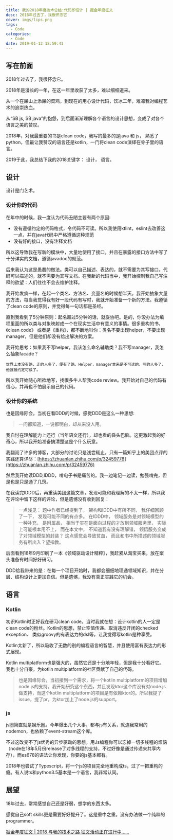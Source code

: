 ```yaml
---
title: 我的2018年度技术总结:代码即设计 | 掘金年度征文
desc: 2018年过去了，我很怀念它
cover: imgs/lips.png
tags:
  - Code
categories:
  - Code
date: 2019-01-12 18:59:41
---
```


## 写在前面
2018年过去了，我很怀念它。

2018年是漫长的一年，在这一年里收获了太多，难以细细道来。

从一个在屎山上添屎的菜鸡，到现在的用心设计代码，饮冰二年，难凉我对编程艺术的追崇热血。

从“SB js, SB java”的抱怨，到后面渐渐理解各个语言的设计思想，变成了对各个语言之美的赞叹。

2018年，对我最重要的书是clean code，我写的最多的是java 和 js， 熟悉了python，但最让我赞叹的语言还是kotlin，一门将clean code演绎在骨子里的语言。

2019于此，我总结下我的2018关键字： 设计， 语言。

## 设计
设计是门艺术。

### 设计你的代码

在年中的时候，我一度认为代码丑陋主要有两个原因:
- 没有遵循约定的代码格式，令代码不可读。所以我使用ktlint，eslint去改善这一点，并在java代码中严格遵循这种规范
- 没有好的接口，没有注释文档

所以这导致我在写新的模块中，大量地使用了接口，并且在暴露的接口方法中写了十分详实的文档，遵循javadoc的规范。

后来我认为这是愚蠢的做法。类可以自己描述、表达的，就不需要为其写接口。代码可以描述的，就不需要为其写文档。在我新的代码当中，我开始控制我自己写注释的欲望：人们往往不会去维护注释。

我开始发疯一样，在起一个类名、方法名、变量名的时候想半天。我开始抽象大量的方法，每当我觉得我有好一段代码有写时，我就开始准备一个新的方法。我遵循了clean code的原则，并觉得每一句话都是圣经。

直到我看到了5分钟原则：起名超过5分钟的话，就妥协吧。是的，你没办法为编程里面的所以类与对象映射成一个在现实生活中有意义的事情。很多重构的书，《clean code》 或者是《重构》，都不断地叫你：类名不要出现helper，不要出现manager，但是他们却没有给出解决的方案。

我开始思考：如果我不写helper，我该怎么命名辅助类？我不写manager，我怎么抽象facade？

`世界上本没有路，走的人多了，便有了路。Helper，manager本来是不可读的，写的人多了，他就被约定可读了。`

所以我开始随心所欲地写，找很多牛人帮我code review。我开始对自己的代码有信心，并再也不怕展示自己的代码。
### 设计你的系统

也是因缘际会。当初在看DDD的时候，感觉DDD是这么一种思想:
> 一问都知道，一说都明白，却从来没人用。

我自忖在理解能力上还行（当年语文还行），却也看的昏头巴脑。这更激起我的好奇心，所以我开始准备搞清楚这是个什么玩意。

我翻阅了许多的博客，大部分的讨论只是浅尝辄止，只有一篇知乎上的美团点评的实践还算详尽：[https://zhuanlan.zhihu.com/p/32459776](https://zhuanlan.zhihu.com/p/32459776)

然后我开始读DDD,IDDD，啃电子书是痛苦的。我一边笔记一边读，勉强啃完，但是也是只是通了几窍。

在我读完IDDD后，再重读美团这篇文章，发现可能和我理解的不太一样，所以我在评论中留下这样的评论，但是遗憾没有收到回复：
>一点浅见： 题中作者已经提到了， 架构和IDDD中有所不同， 我仔细回顾了一下， 发现可能不同的有点多。 在IDDD中， 领域服务是对领域模型的一种补充， 是附属品， 相当于实在是面向过程的才放到领域服务里， 实际上可能根本用不上， 而在本文中， 不知道我有没有理解错， 领悟服务变成了对领域模型的封装？ 这点感觉会导致贫血， 而且和书中所描述的领域服务有所出入？望指教。

后面看到18年9月印刷了一本《领域驱动设计精粹》，我赶紧从淘宝买来，放在案头准备有时间好好研习。

DDD给我带来的是：在每一个项目开始时，我都会细细地理通领域知识，并在分层、结构设计上更加自信。但是遗憾，我没有真正实践它的机会。
## 语言

### Kotlin

初识Kotlin时正好我在研习clean code。当时我就在想：设计kotlin的人一定是clean code的粉丝。Kotlin的思想，禁止空值传递、取消违反开闭的checked exception、 类似groovy的有表达力的dsl等，让我觉得写kotlin是种享受。

Kotlin太新了，所以吸收了无数的别的编程语言的智慧，并且使用富有表达力的形式展现。

Kotlin multiplatform也是强大的，虽然它还是十分地年轻，但是我十分看好它。我也十分自豪，为kotlin multiplatform的社区贡献了自己的代码。

> 也是因缘际会，当初接到一个需求，将一个kotlin multiplatform的项目增加node.js的支持。我开始研究这个东西，并且发现ktor这个库没有对node.js做支持，而这个kotlin multiplatform的项目是有依赖ktor的。所以我提了issue，提了pr，为ktor加上了node.js的support。

### js

js圈简直就是娱乐圈。今年爆出几个大事，都与js有关系，就连我常用的nodemon，也依赖了event-stream这个库。

不过这改变不了js优秀的异步驱动的思想。用Js编程你可以忘掉一切多线程的烦恼（node在18年5月份release了对多线程的支持，不过好像是通过传递来共享内存），而es678的语法让你发现，你要的js基本都有。

2018年也尝试了Typescript，将一个js的项目完全地重构成ts，过了一把重构的瘾。有人说ts和python3.5基本是一个语言，我非常认同。


## 展望
18年过去，常常感觉自己还是好弱，想学的东西太多。

感觉自己soft skills更是需要好好提升了。这是重中之重。没有办法做一个纯粹的programmer。

 [掘金年度征文 | 2018 与我的技术之路 征文活动正在进行中......](https://juejin.im/post/5c346562e51d45518e148674 )
